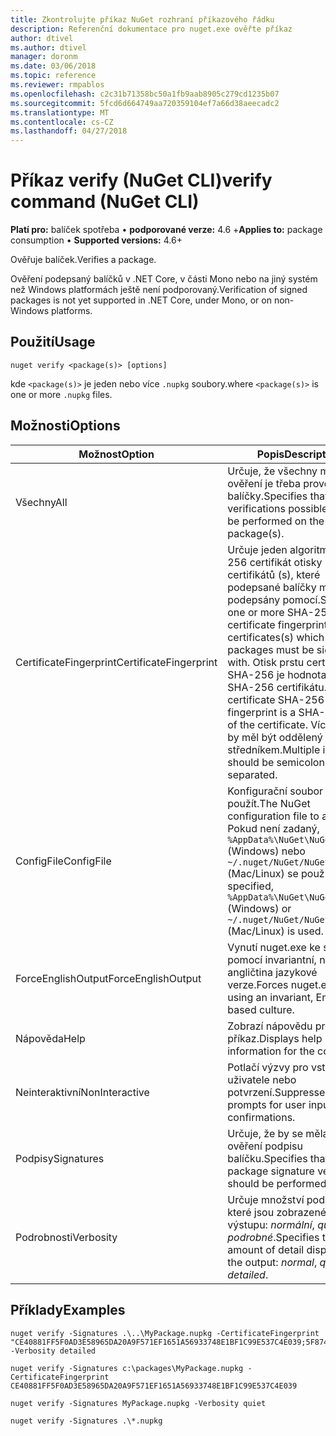 ```yaml
---
title: Zkontrolujte příkaz NuGet rozhraní příkazového řádku
description: Referenční dokumentace pro nuget.exe ověřte příkaz
author: dtivel
ms.author: dtivel
manager: doronm
ms.date: 03/06/2018
ms.topic: reference
ms.reviewer: rmpablos
ms.openlocfilehash: c2c31b71358bc50a1fb9aab8905c279cd1235b07
ms.sourcegitcommit: 5fcd6d664749aa720359104ef7a66d38aeecadc2
ms.translationtype: MT
ms.contentlocale: cs-CZ
ms.lasthandoff: 04/27/2018
---
```

# <a name="verify-command-nuget-cli"></a><span data-ttu-id="92db3-103">Příkaz verify (NuGet CLI)</span><span class="sxs-lookup"><span data-stu-id="92db3-103">verify command (NuGet CLI)</span></span>

<span data-ttu-id="92db3-104">**Platí pro:** balíček spotřeba &bullet; **podporované verze:** 4.6 +</span><span class="sxs-lookup"><span data-stu-id="92db3-104">**Applies to:** package consumption &bullet; **Supported versions:** 4.6+</span></span>

<span data-ttu-id="92db3-105">Ověřuje balíček.</span><span class="sxs-lookup"><span data-stu-id="92db3-105">Verifies a package.</span></span>

<span data-ttu-id="92db3-106">Ověření podepsaný balíčků v .NET Core, v části Mono nebo na jiný systém než Windows platformách ještě není podporovaný.</span><span class="sxs-lookup"><span data-stu-id="92db3-106">Verification of signed packages is not yet supported in .NET Core, under Mono, or on non-Windows platforms.</span></span>

## <a name="usage"></a><span data-ttu-id="92db3-107">Použití</span><span class="sxs-lookup"><span data-stu-id="92db3-107">Usage</span></span>

```cli
nuget verify <package(s)> [options]
```

<span data-ttu-id="92db3-108">kde `<package(s)>` je jeden nebo více `.nupkg` soubory.</span><span class="sxs-lookup"><span data-stu-id="92db3-108">where `<package(s)>` is one or more `.nupkg` files.</span></span>

## <a name="options"></a><span data-ttu-id="92db3-109">Možnosti</span><span class="sxs-lookup"><span data-stu-id="92db3-109">Options</span></span>

| <span data-ttu-id="92db3-110">Možnost</span><span class="sxs-lookup"><span data-stu-id="92db3-110">Option</span></span> | <span data-ttu-id="92db3-111">Popis</span><span class="sxs-lookup"><span data-stu-id="92db3-111">Description</span></span> |
| --- | --- |
| <span data-ttu-id="92db3-112">Všechny</span><span class="sxs-lookup"><span data-stu-id="92db3-112">All</span></span> | <span data-ttu-id="92db3-113">Určuje, že všechny možné ověření je třeba provést na balíčky.</span><span class="sxs-lookup"><span data-stu-id="92db3-113">Specifies that all verifications possible should be performed on the package(s).</span></span> |
| <span data-ttu-id="92db3-114">CertificateFingerprint</span><span class="sxs-lookup"><span data-stu-id="92db3-114">CertificateFingerprint</span></span> | <span data-ttu-id="92db3-115">Určuje jeden algoritmus SHA-256 certifikát otisky certifikátů (s), které podepsané balíčky musí být podepsány pomocí.</span><span class="sxs-lookup"><span data-stu-id="92db3-115">Specifies one or more SHA-256 certificate fingerprints of certificates(s) which signed packages must be signed with.</span></span> <span data-ttu-id="92db3-116">Otisk prstu certifikát SHA-256 je hodnota hash SHA-256 certifikátu.</span><span class="sxs-lookup"><span data-stu-id="92db3-116">A certificate SHA-256 fingerprint is a SHA-256 hash of the certificate.</span></span> <span data-ttu-id="92db3-117">Více vstupů by měl být oddělený středníkem.</span><span class="sxs-lookup"><span data-stu-id="92db3-117">Multiple inputs should be semicolon separated.</span></span> |
| <span data-ttu-id="92db3-118">ConfigFile</span><span class="sxs-lookup"><span data-stu-id="92db3-118">ConfigFile</span></span> | <span data-ttu-id="92db3-119">Konfigurační soubor NuGet použít.</span><span class="sxs-lookup"><span data-stu-id="92db3-119">The NuGet configuration file to apply.</span></span> <span data-ttu-id="92db3-120">Pokud není zadaný, `%AppData%\NuGet\NuGet.Config` (Windows) nebo `~/.nuget/NuGet/NuGet.Config` (Mac/Linux) se používá.</span><span class="sxs-lookup"><span data-stu-id="92db3-120">If not specified, `%AppData%\NuGet\NuGet.Config` (Windows) or `~/.nuget/NuGet/NuGet.Config` (Mac/Linux) is used.</span></span>|
| <span data-ttu-id="92db3-121">ForceEnglishOutput</span><span class="sxs-lookup"><span data-stu-id="92db3-121">ForceEnglishOutput</span></span> | <span data-ttu-id="92db3-122">Vynutí nuget.exe ke spuštění pomocí invariantní, na základě angličtina jazykové verze.</span><span class="sxs-lookup"><span data-stu-id="92db3-122">Forces nuget.exe to run using an invariant, English-based culture.</span></span> |
| <span data-ttu-id="92db3-123">Nápověda</span><span class="sxs-lookup"><span data-stu-id="92db3-123">Help</span></span> | <span data-ttu-id="92db3-124">Zobrazí nápovědu pro příkaz.</span><span class="sxs-lookup"><span data-stu-id="92db3-124">Displays help information for the command.</span></span> |
| <span data-ttu-id="92db3-125">Neinteraktivní</span><span class="sxs-lookup"><span data-stu-id="92db3-125">NonInteractive</span></span> | <span data-ttu-id="92db3-126">Potlačí výzvy pro vstup uživatele nebo potvrzení.</span><span class="sxs-lookup"><span data-stu-id="92db3-126">Suppresses prompts for user input or confirmations.</span></span> |
| <span data-ttu-id="92db3-127">Podpisy</span><span class="sxs-lookup"><span data-stu-id="92db3-127">Signatures</span></span> | <span data-ttu-id="92db3-128">Určuje, že by se měla provést ověření podpisu balíčku.</span><span class="sxs-lookup"><span data-stu-id="92db3-128">Specifies that package signature verification should be performed.</span></span> |
| <span data-ttu-id="92db3-129">Podrobnosti</span><span class="sxs-lookup"><span data-stu-id="92db3-129">Verbosity</span></span> | <span data-ttu-id="92db3-130">Určuje množství podrobností, které jsou zobrazené ve výstupu: *normální*, *quiet*, *podrobné*.</span><span class="sxs-lookup"><span data-stu-id="92db3-130">Specifies the amount of detail displayed in the output: *normal*, *quiet*, *detailed*.</span></span> |

## <a name="examples"></a><span data-ttu-id="92db3-131">Příklady</span><span class="sxs-lookup"><span data-stu-id="92db3-131">Examples</span></span>

```cli
nuget verify -Signatures .\..\MyPackage.nupkg -CertificateFingerprint "CE40881FF5F0AD3E58965DA20A9F571EF1651A56933748E1BF1C99E537C4E039;5F874AAF47BCB268A19357364E7FBB09D6BF9E8A93E1229909AC5CAC865802E2" -Verbosity detailed

nuget verify -Signatures c:\packages\MyPackage.nupkg -CertificateFingerprint CE40881FF5F0AD3E58965DA20A9F571EF1651A56933748E1BF1C99E537C4E039

nuget verify -Signatures MyPackage.nupkg -Verbosity quiet

nuget verify -Signatures .\*.nupkg
```